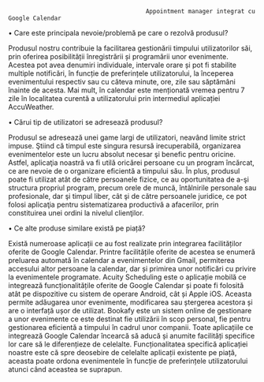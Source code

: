       
                                           Appointment manager integrat cu Google Calendar


•	Care este principala nevoie/problemă pe care o rezolvă produsul?

Produsul nostru contribuie la facilitarea gestionării timpului utilizatorilor săi, prin oferirea posibilității înregistrării și programării unor evenimente. Acestea pot avea denumiri individuale, intervale orare și pot fi stabilite multiple notificări, în funcție de preferințele utilizatorului, la începerea evenimentului respectiv sau cu câteva minute, ore, zile sau săptămâni înainte de acesta. 
Mai mult, în calendar este menționată vremea pentru 7 zile în localitatea curentă a utilizatorului prin intermediul aplicației AccuWeather.

•	Cărui tip de utilizatori se adresează produsul?

Produsul se adresează unei game largi de utilizatori, neavând limite strict impuse. Ştiind că timpul este singura resursă irecuperabilă, organizarea evenimentelor este un lucru absolut necesar şi benefic pentru oricine. Astfel, aplicaţia noastră va fi utilă oricărei persoane cu un program încărcat, ce are nevoie de o organizare eficientă a timpului său. 
În plus, produsul poate fi utilizat atât de către persoanele fizice, ce au oportunitatea de a-şi structura propriul program, precum orele de muncă, întâlnirile personale sau profesionale, dar şi timpul liber, cât şi de către persoanele juridice, ce pot folosi aplicaţia pentru sistematizarea productivă a afacerilor, prin constituirea unei ordini la nivelul clienţilor.

•	Ce alte produse similare există pe piață?

Există numeroase aplicații ce au fost realizate prin integrarea facilităților oferite de Google Calendar. Printre facilitățile oferite de acestea se enumeră preluarea automată în calendar a evenimentelor din Gmail, permiterea accesului altor persoane la calendar, dar și primirea unor notificări cu privire la evenimentele programate.
Acuity Scheduling este o aplicație mobilă ce integrează funcționalitățile oferite de Google Calendar și poate fi folosită atât pe dispozitive cu sistem de operare Android, cât și Apple iOS. Aceasta permite adăugarea unor evenimente, modificarea sau ștergerea acestora și are o interfață ușor de utilizat.
Bookafy este un sistem online de gestionare a unor evenimente ce este destinat fie utilizării în scop personal, fie pentru gestionarea eficientă a timpului în cadrul unor companii. Toate aplicațiile ce integrează Google Calendar încearcă să aducă și anumite facilități specifice lor care să le diferențieze de celelalte.
Funcționalitatea specifică aplicației noastre este că spre deosebire de celelalte aplicații existente pe piață, aceasta poate ordona evenimentele în funcție de preferințele utilizatorului atunci când aceastea se suprapun.
